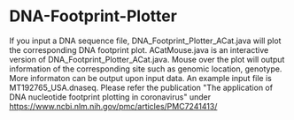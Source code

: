 # DNA-Footprint-Plotter
If you input a DNA sequence file, DNA_Footprint_Plotter_ACat.java will plot the corresponding DNA footprint plot.
ACatMouse.java is an interactive version of DNA_Footprint_Plotter_ACat.java. Mouse over the plot will output information of the corresponding site such as genomic location, genotype. More informaton can be output upon input data.
An example input file is MT192765_USA.dnaseq.
Please refer the publication "The application of DNA nucleotide footprint plotting in coronavirus" under https://www.ncbi.nlm.nih.gov/pmc/articles/PMC7241413/
